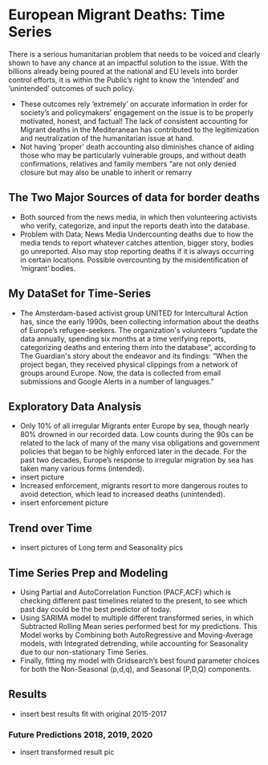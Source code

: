 # European Migrant Deaths: Time Series
There is a serious humanitarian problem that needs to be voiced and clearly shown to have any chance at an impactful solution to the issue. With the billions already being poured at the national and EU levels into border control efforts, it is within the Public’s right to know the ‘intended’ and ‘unintended’ outcomes of such policy.
* These outcomes rely ‘extremely’ on accurate information in order for society’s and policymakers’ engagement on the issue is to be properly motivated, honest, and factual! The lack of consistent accounting for Migrant deaths in the Mediteranean has contributed to the legitimization and neutralization of the humanitarian issue at hand.
* Not having ‘proper’ death accounting also diminishes chance of aiding those who may be particularly vulnerable groups, and without death confirmations, relatives and family members “are not only denied closure but may also be unable to inherit or remarry
## The Two Major Sources of data for border deaths
* Both sourced from the news media, in which then volunteering activists who verify, categorize, and input the reports death into the database.
* Problem with Data; News Media
Undercounting deaths due to how the media tends to report whatever catches attention, bigger story, bodies go unreported. Also may stop reporting deaths if it is always occurring in certain locations.
Possible overcounting by the misidentification of ‘migrant’ bodies.
## My DataSet for Time-Series
* The Amsterdam-based activist group UNITED for Intercultural Action has, since the early 1990s, been collecting information about the deaths of Europe’s refugee-seekers. The organization's volunteers “update the data annually, spending six months at a time verifying reports, categorizing deaths and entering them into the database”, according to The Guardian's story about the endeavor and its findings: “When the project began, they received physical clippings from a network of groups around Europe. Now, the data is collected from email submissions and Google Alerts in a number of languages.”
## Exploratory Data Analysis
* Only 10% of all irregular Migrants enter Europe by sea, though nearly 80% drowned in our recorded data.
Low counts during the 90s can be related to the lack of many of the many visa obligations and government policies that began to be highly enforced later in the decade.
For the past two decades, Europe’s response to irregular migration by sea has taken many various forms (intended).
* insert picture
* Increased enforcement, migrants resort to more  dangerous routes to avoid detection, which lead to increased deaths (unintended).
* insert enforcement picture
## Trend over Time
* insert pictures of Long term and Seasonality pics
## Time Series Prep and Modeling
* Using Partial and AutoCorrelation Function (PACF,ACF) which is checking different past timelines related to the present, to see which past day could be the best predictor of today.
* Using SARIMA model to multiple different transformed series, in which Subtracted Rolling Mean series performed best for my predictions. This Model works by Combining both AutoRegressive and Moving-Average models, with Integrated detrending, while accounting for Seasonality due to our non-stationary Time Series.
* Finally, fitting my model with Gridsearch’s best found parameter choices for both the Non-Seasonal (p,d,q), and Seasonal (P,D,Q) components.
## Results
* insert best results fit with original 2015-2017
### Future Predictions 2018, 2019, 2020
* insert transformed result pic
